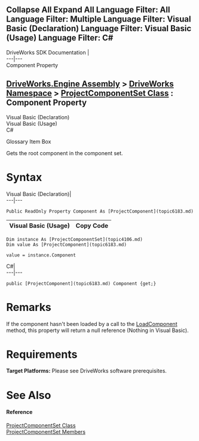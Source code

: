 Collapse All Expand All Language Filter: All  Language Filter: Multiple  Language Filter: Visual Basic (Declaration) Language Filter: Visual Basic (Usage) Language Filter: C#  
---  
DriveWorks SDK Documentation  |   
---|---  
Component Property   
  
[DriveWorks.Engine Assembly](topic2156.md) > [DriveWorks Namespace](topic2159.md) > [ProjectComponentSet Class](topic4106.md) : Component Property  
---  
  
Visual Basic (Declaration)    
Visual Basic (Usage)    
C# 

Glossary Item Box

Gets the root component in the component set. 

# Syntax

Visual Basic (Declaration)|   
---|---  
      
    
    Public ReadOnly Property Component As [ProjectComponent](topic6183.md)  
  
Visual Basic (Usage)| Copy Code  
---|---  
      
    
    Dim instance As [ProjectComponentSet](topic4106.md)
    Dim value As [ProjectComponent](topic6183.md)
     
    value = instance.Component  
  
C#|   
---|---  
      
    
    public [ProjectComponent](topic6183.md) Component {get;}  
  
# Remarks

If the component hasn't been loaded by a call to the [LoadComponent](topic4112.md) method, this property will return a null reference (Nothing in Visual Basic).

# Requirements

**Target Platforms:** Please see DriveWorks software prerequisites.

# See Also

#### Reference

[ProjectComponentSet Class](topic4106.md)   
[ProjectComponentSet Members](topic4107.md)


